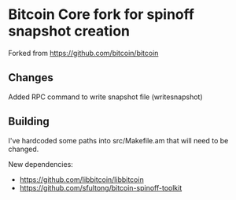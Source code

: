Bitcoin Core fork for spinoff snapshot creation
===============================================

Forked from https://github.com/bitcoin/bitcoin

Changes
-------

Added RPC command to write snapshot file (writesnapshot)

Building
--------

I've hardcoded some paths into src/Makefile.am that will need to be changed.

New dependencies:
 * https://github.com/libbitcoin/libbitcoin
 * https://github.com/sfultong/bitcoin-spinoff-toolkit


